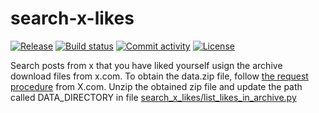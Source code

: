 # search-x-likes

[![Release](https://img.shields.io/github/v/release/cast42/search-x-likes)](https://img.shields.io/github/v/release/cast42/search-x-likes)
[![Build status](https://img.shields.io/github/actions/workflow/status/cast42/search-x-likes/main.yml?branch=main)](https://github.com/cast42/search-x-likes/actions/workflows/main.yml?query=branch%3Amain)
[![Commit activity](https://img.shields.io/github/commit-activity/m/cast42/search-x-likes)](https://img.shields.io/github/commit-activity/m/cast42/search-x-likes)
[![License](https://img.shields.io/github/license/cast42/search-x-likes)](https://img.shields.io/github/license/cast42/search-x-likes)

Search posts from x that you have liked yourself usign the archive download files from x.com. To obtain the data.zip file, follow [the request procedure](https://help.x.com/en/managing-your-account/how-to-download-your-x-archive) from X.com. Unzip the obtained zip file and update the path called DATA_DIRECTORY in file [search_x_likes/list_likes_in_archive.py](../search_x_likes/list_likes_in_archive.py)
